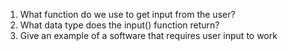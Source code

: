 
1. What function do we use to get input from the user? 
2. What data type does the input() function return?
3. Give an example of a software that requires user input to work